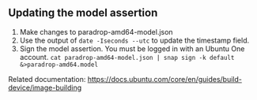 Updating the model assertion
----------------------------

1. Make changes to paradrop-amd64-model.json
2. Use the output of `date -Iseconds --utc` to update the timestamp field.
3. Sign the model assertion.  You must be logged in with an Ubuntu One account.
   `cat paradrop-amd64-model.json | snap sign -k default &>paradrop-amd64.model`

Related documentation:
https://docs.ubuntu.com/core/en/guides/build-device/image-building
